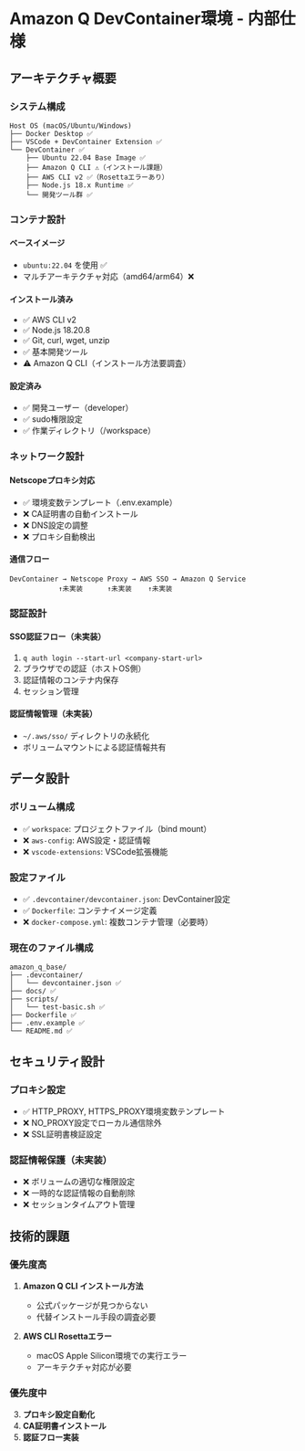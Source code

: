 # Amazon Q DevContainer環境 - 内部仕様

## アーキテクチャ概要

### システム構成
```
Host OS (macOS/Ubuntu/Windows)
├── Docker Desktop ✅
├── VSCode + DevContainer Extension ✅
└── DevContainer ✅
    ├── Ubuntu 22.04 Base Image ✅
    ├── Amazon Q CLI ⚠️（インストール課題）
    ├── AWS CLI v2 ✅（Rosettaエラーあり）
    ├── Node.js 18.x Runtime ✅
    └── 開発ツール群 ✅
```

### コンテナ設計

#### ベースイメージ
- `ubuntu:22.04` を使用 ✅
- マルチアーキテクチャ対応（amd64/arm64）❌

#### インストール済み
- ✅ AWS CLI v2
- ✅ Node.js 18.20.8
- ✅ Git, curl, wget, unzip
- ✅ 基本開発ツール
- ⚠️ Amazon Q CLI（インストール方法要調査）

#### 設定済み
- ✅ 開発ユーザー（developer）
- ✅ sudo権限設定
- ✅ 作業ディレクトリ（/workspace）

### ネットワーク設計

#### Netscopeプロキシ対応
- ✅ 環境変数テンプレート（.env.example）
- ❌ CA証明書の自動インストール
- ❌ DNS設定の調整
- ❌ プロキシ自動検出

#### 通信フロー
```
DevContainer → Netscope Proxy → AWS SSO → Amazon Q Service
            ↑未実装      ↑未実装    ↑未実装
```

### 認証設計

#### SSO認証フロー（未実装）
1. `q auth login --start-url <company-start-url>`
2. ブラウザでの認証（ホストOS側）
3. 認証情報のコンテナ内保存
4. セッション管理

#### 認証情報管理（未実装）
- `~/.aws/sso/` ディレクトリの永続化
- ボリュームマウントによる認証情報共有

## データ設計

### ボリューム構成
- ✅ `workspace`: プロジェクトファイル（bind mount）
- ❌ `aws-config`: AWS設定・認証情報
- ❌ `vscode-extensions`: VSCode拡張機能

### 設定ファイル
- ✅ `.devcontainer/devcontainer.json`: DevContainer設定
- ✅ `Dockerfile`: コンテナイメージ定義
- ❌ `docker-compose.yml`: 複数コンテナ管理（必要時）

### 現在のファイル構成
```
amazon_q_base/
├── .devcontainer/
│   └── devcontainer.json ✅
├── docs/ ✅
├── scripts/
│   └── test-basic.sh ✅
├── Dockerfile ✅
├── .env.example ✅
└── README.md ✅
```

## セキュリティ設計

### プロキシ設定
- ✅ HTTP_PROXY, HTTPS_PROXY環境変数テンプレート
- ❌ NO_PROXY設定でローカル通信除外
- ❌ SSL証明書検証設定

### 認証情報保護（未実装）
- ❌ ボリュームの適切な権限設定
- ❌ 一時的な認証情報の自動削除
- ❌ セッションタイムアウト管理

## 技術的課題

### 優先度高
1. **Amazon Q CLI インストール方法**
   - 公式パッケージが見つからない
   - 代替インストール手段の調査必要

2. **AWS CLI Rosettaエラー**
   - macOS Apple Silicon環境での実行エラー
   - アーキテクチャ対応が必要

### 優先度中
3. **プロキシ設定自動化**
4. **CA証明書インストール**
5. **認証フロー実装**
